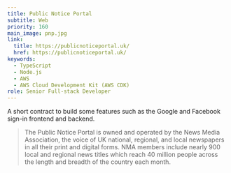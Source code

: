 ```yaml
---
title: Public Notice Portal
subtitle: Web
priority: 160
main_image: pnp.jpg
link:
  title: https://publicnoticeportal.uk/
  href: https://publicnoticeportal.uk/
keywords:
  - TypeScript
  - Node.js
  - AWS
  - AWS Cloud Development Kit (AWS CDK)
role: Senior Full-stack Developer
---
```


A short contract to build some features such as the Google and Facebook sign-in frontend and backend.

> The Public Notice Portal is owned and operated by the News Media Association, the voice of UK national, regional, and local newspapers in all their print and digital forms. NMA members include nearly 900 local and regional news titles which reach 40 million people across the length and breadth of the country each month.
